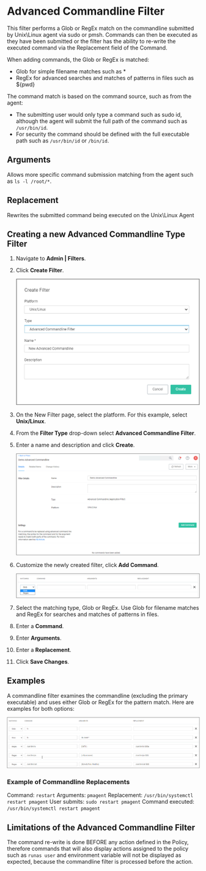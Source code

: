 [title]: # (Advanced Commandline)
[tags]: # (filter types, unix/linux)
[priority]: # (3)
# Advanced Commandline Filter

This filter performs a Glob or RegEx match on the commandline submitted by Unix\Linux agent via sudo or pmsh.
Commands can then be executed as they have been submitted or the filter has the ability to re-write the executed command via the Replacement field of the Command.

When adding commands, the Glob or RegEx is matched:
* Glob for simple filename matches such as *
* RegEx for advanced searches and matches of patterns in files such as ${pwd}

The command match is based on the command source, such as from the agent:

* The submitting user would only type a command such as sudo id, although the agent will submit the full path of the command such as `/usr/bin/id`.
* For security the command should be defined with the full executable path such as `/usr/bin/id` or `/bin/id`.

## Arguments

Allows more specific command submission matching from the agent such as `ls -l /root/*`.

## Replacement

Rewrites the submitted command being executed on the Unix\Linux Agent

## Creating a new Advanced Commandline Type Filter

1. Navigate to __Admin | Filters__.
1. Click __Create Filter__.

   ![create](images/adv-cmdline.png "Create Filter modal")
1. On the New Filter page, select the platform. For this example, select __Unix/Linux__.
1. From the __Filter Type__ drop-down select __Advanced Commandline Filter__.
1. Enter a name and description and click __Create__.

   ![New Commandline Filter](images/adv-cmdline-1.png "Create a new commandline filter")
1. Customize the newly created filter, click __Add Command__.

   ![New Commandline Filter edit](images/adv-cmdline-2.png "Add commands to the filter")
1. Select the matching type, Glob or RegEx. Use Glob for filename matches and RegEx for searches and matches of patterns in files.
1. Enter a __Command__.
1. Enter __Arguments__.
1. Enter a __Replacement__.
1. Click __Save Changes__.

## Examples

A commandline filter examines the commandline (excluding the primary executable) and uses either Glob or RegEx for the pattern match. Here are examples for both options:

![examples](images/adv-cmdline-examples.png "Example entries using Glob and RegEx")

### Example of Commandline Replacements

Command: `restart`
Arguments: `pmagent`
Replacement: `/usr/bin/systemctl restart pmagent`
User submits: `sudo restart pmagent`
Command executed: `/usr/bin/systemctl restart pmagent`

## Limitations of the Advanced Commandline Filter

The command re-write is done BEFORE any action defined in the Policy, therefore commands that will also display actions assigned to the policy such as `runas user` and environment variable will not be displayed as expected, because the commandline filter is processed before the action.
